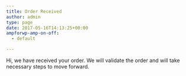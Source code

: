 ```yaml
---
title: Order Received
author: admin
type: page
date: 2017-05-16T14:13:25+00:00
ampforwp-amp-on-off:
  - default

---
```

Hi, we have received your order. We will validate the order and will take necessary steps to move forward.